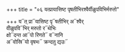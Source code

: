 +++
title = "०६ यत्प्रायासिष्ट पृषतीभिरश्वैर्वीळुपविभिर्मरुतो"

+++
य᳓त् प्रा᳓यासिष्ट पृ᳓षतीभिर् अ᳓श्वैर्  
वीळुपवि᳓भिर् मरुतो र᳓थेभिः  
क्षो᳓दन्त आ᳓पो रिणते᳓ व᳓नानि  
अ᳓वोस्रि᳓यो वृषभः᳓ क्रन्दतु द्यउः᳓